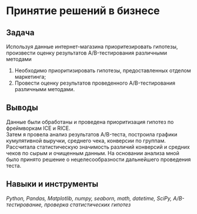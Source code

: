 # Принятие решений в бизнесе

## Задача
Используя данные интернет-магазина приоритезировать гипотезы, произвести оценку результатов A/B-тестирования различными методами

1. Необходимо приоритизировать гипотезы, предоставленных отделом маркетинга;
2. Провести оценку результатов проведенного A/B-тестирования различными методами.

## Выводы
Данные были обработаны и проведена приоритизация гипотез по фреймворкам ICE и RICE.  
Затем я провела анализ результатов A/B-теста, построила графики кумулятивной выручки, среднего чека,
конверсии по группам.   
Рассчитала статистическую значимость различий конверсий и средних чеков по сырым и очищенным данным. На основании анализа мной было
принято решение о нецелесообразности дальнейшего проведения теста.

## Навыки и инструменты
*Python, Pandas, Matplotlib, numpy, seaborn, math, datetime, SciPy, A/B-тестирование, проверка статистических гипотез*
